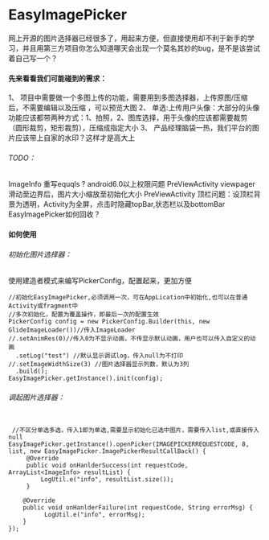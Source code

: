# EasyImagePicker
网上开源的图片选择器已经很多了，用起来方便，但直接使用却不利于新手的学习，并且用第三方项目你怎么知道哪天会出现一个莫名其妙的bug，是不是该尝试着自己写一个？

#### 先来看看我们可能碰到的需求：
1、 项目中需要做一个多图上传的功能，需要用到多图选择器，上传原图/压缩后，不需要编辑以及压缩 ，可以预览大图
2、 单选:上传用户头像：大部分的头像功能应该都带两种方式：1、拍照，2、图库选择，用于头像的应该都需要裁剪（圆形裁剪，矩形裁剪），压缩成指定大小
3、 产品经理脑袋一热，我们平台的图片应该带上自家的水印？这样才是高大上



###### TODO：

ImageInfo 重写equqls ?
android6.0以上权限问题
PreViewActivity viewpager 滑动至边界后，图片大小缩放至初始化大小
PreViewActivity 顶栏问题：设顶栏背景为透明，Activity为全屏，点击时隐藏topBar,状态栏以及bottomBar
EasyImagePicker如何回收？



#### 如何使用
###### 初始化图片选择器：
使用建造者模式来编写PickerConfig，配置起来，更加方便
```
//初始化EasyImagePicker,必须调用一次，可在AppLication中初始化,也可以在普通Activity或fragment中
//多次初始化，配置为覆盖操作，即最后一次的配置生效
PickerConfig config = new PickerConfig.Builder(this, new GlideImageLoader())//传入ImageLoader
//.setAnimRes(0)//传入0为不显示动画，不传显示默认动画，用户也可以传入自定义的动画
  .setLog("test") //默认显示调试log，传入null为不打印
//.setImageWidthSize(3) //图片选择器显示列数，默认为3列
  .build();
EasyImagePicker.getInstance().init(config);

```

###### 调起图片选择器：
```

 //不区分单选多选，传入1即为单选,需要显示初始化已选中图片，需要传入list,或直接传入null
EasyImagePicker.getInstance().openPicker(IMAGEPICKERREQUESTCODE, 8, list, new EasyImagePicker.ImagePickerResultCallBack() {
     @Override
     public void onHanlderSuccess(int requestCode, ArrayList<ImageInfo> resultList) {
         LogUtil.e("info", resultList.size());
     }

    @Override
    public void onHanlderFailure(int requestCode, String errorMsg) {
          LogUtil.e("info", errorMsg);
    }
});
```
